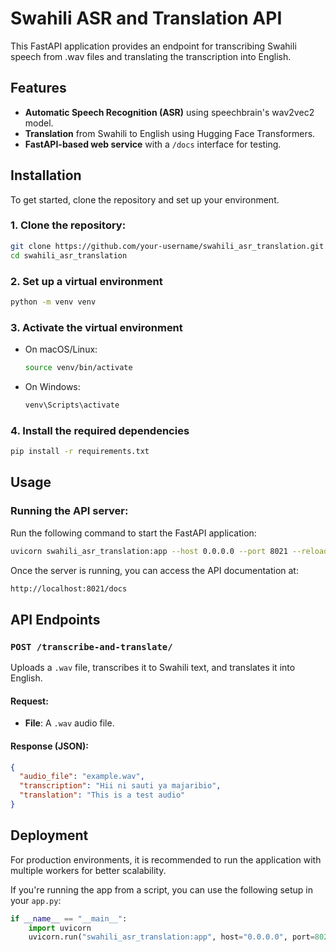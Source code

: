 # Swahili ASR and Translation API

This FastAPI application provides an endpoint for transcribing Swahili speech from .wav files and translating the transcription into English.

## Features

- **Automatic Speech Recognition (ASR)** using speechbrain's wav2vec2 model.
- **Translation** from Swahili to English using Hugging Face Transformers.
- **FastAPI-based web service** with a `/docs` interface for testing.

## Installation

To get started, clone the repository and set up your environment.

### 1. **Clone the repository**:
   
   ```bash
   git clone https://github.com/your-username/swahili_asr_translation.git
   cd swahili_asr_translation
   ```

### 2. **Set up a virtual environment**
    
   ```bash
   python -m venv venv
   ```

### 3. Activate the virtual environment

- On macOS/Linux:

  ```bash
  source venv/bin/activate
  ```

- On Windows:

  ```bash
  venv\Scripts\activate
  ```

### 4. Install the required dependencies

```bash
pip install -r requirements.txt
```

## Usage

### Running the API server:

Run the following command to start the FastAPI application:

```bash
uvicorn swahili_asr_translation:app --host 0.0.0.0 --port 8021 --reload
```

Once the server is running, you can access the API documentation at:

```bash
http://localhost:8021/docs
```

## API Endpoints

### `POST /transcribe-and-translate/`

Uploads a `.wav` file, transcribes it to Swahili text, and translates it into English.

#### Request:
- **File**: A `.wav` audio file.

#### Response (JSON):

```json
{
  "audio_file": "example.wav",
  "transcription": "Hii ni sauti ya majaribio",
  "translation": "This is a test audio"
}
```

## Deployment

For production environments, it is recommended to run the application with multiple workers for better scalability. 

If you're running the app from a script, you can use the following setup in your `app.py`:

```python
if __name__ == "__main__":
    import uvicorn
    uvicorn.run("swahili_asr_translation:app", host="0.0.0.0", port=8021, workers=4)
```

